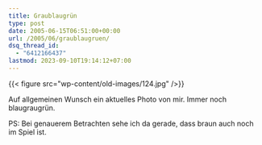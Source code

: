 ```yaml
---
title: Graublaugrün
type: post
date: 2005-06-15T06:51:00+00:00
url: /2005/06/graublaugruen/
dsq_thread_id:
  - "6412166437"
lastmod: 2023-09-10T19:14:12+07:00
---
```

{{< figure src="wp-content/old-images/124.jpg" />}}

Auf allgemeinen Wunsch ein aktuelles Photo von mir. Immer noch blaugraugrün.

PS: Bei genauerem Betrachten sehe ich da gerade, dass braun auch noch im Spiel ist.
